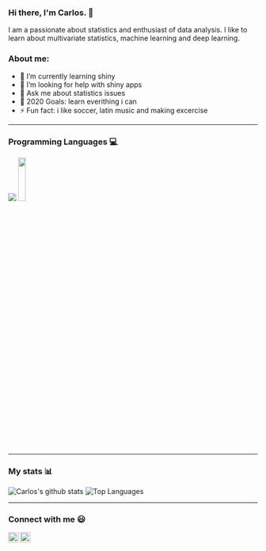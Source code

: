 ### Hi there, I'm Carlos. 👋
I am a passionate about statistics and enthusiast of data analysis. I like to learn about multivariate statistics, machine learning and deep learning.

### About me:
- 🌱 I’m currently learning shiny
- 🤔 I’m looking for help with shiny apps
- 💬 Ask me about statistics issues
- 🥅 2020 Goals: learn everithing i can
- ⚡ Fun fact: i like soccer, latin music and making excercise
---
### Programming Languages 💻
<img src="https://img.icons8.com/color/144/000000/python.png"/>  <img src="https://www.r-project.org/logo/Rlogo.svg"  width="17%" height="15%">

---
### My stats 📊
<!--- 
To visualize stats visit: https://github.com/anuraghazra/github-readme-stats 
--->
![Carlos's github stats](https://github-readme-stats.vercel.app/api?username=carlostorrescubila&show_icons=true)
![Top Languages](https://github-readme-stats.vercel.app/api/top-langs/?username=carlostorrescubila)

---
### Connect with me 😃
<a href="https://www.linkedin.com/in/carlos-alfredo-torres-cubilla/">
  <img align="left" alt="Linkedin" width="21px" src="https://firebasestorage.googleapis.com/v0/b/github--images.appspot.com/o/Github%20images%2Flinkedin.svg?alt=media&token=0e662ab8-db11-475a-9c43-18d89bcdfde0" />
</a>
<a href="https://twitter.com/carlos_tc22">
  <img align="left" alt="Twitter" width="21px" src="https://firebasestorage.googleapis.com/v0/b/github--images.appspot.com/o/Github%20images%2Ftwitter.svg?alt=media&token=0e4ffc45-d873-47ee-b08c-9b98b4fe66cf" />
